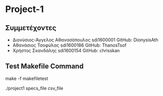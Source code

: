 # Project-1

## Συμμετέχοντες

* Διονύσιος-Άγγελος Αθανασόπουλος sdi1600001 GitHub: DionysisAth 
* Αθανάσιος Τσοφύλας sdi1600186 GitHub: ThanosTsof 
* Χρήστος Σκανδάλης sdi1600154 GitHub: chrisskan 


## Test Makefile Command
 make -f makefiletest


./project1 specs_file csv_file
